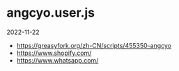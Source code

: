 # angcyo.user.js
2022-11-22

- https://greasyfork.org/zh-CN/scripts/455350-angcyo
- https://www.shopify.com/
- https://www.whatsapp.com/
